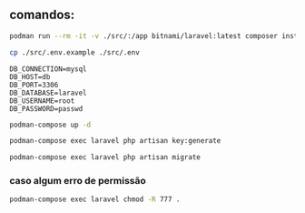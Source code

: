 ## comandos:

```bash
podman run --rm -it -v ./src/:/app bitnami/laravel:latest composer install
```

```bash
cp ./src/.env.example ./src/.env
```

```dotenv
DB_CONNECTION=mysql
DB_HOST=db
DB_PORT=3306
DB_DATABASE=laravel
DB_USERNAME=root
DB_PASSWORD=passwd
```

```bash
podman-compose up -d
```

```bash
podman-compose exec laravel php artisan key:generate
```

```bash
podman-compose exec laravel php artisan migrate
```

### caso algum erro de permissão

```bash
podman-compose exec laravel chmod -R 777 .
```
